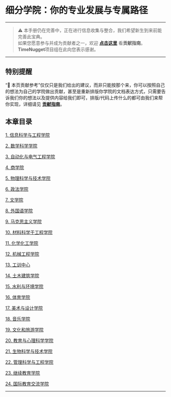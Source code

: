 # 细分学院：你的专业发展与专属路径

---

> ⚠️ 本手册仍在完善中，正在进行信息收集与整合，我们希望新生到来前能完善此宝典。  
> 如果您愿意参与并成为贡献者之一，欢迎 **[点击这里](/CONTRIBUTING)** 看**贡献指南**。  
> **TimeNugget**项目组在此向您表示感谢。  

---

## 特别提醒

“📌 本页贡献参考”仅仅只是我们给出的建议，而非只能按那个来，你可以按照自己的想法为自己的学院做出贡献，甚至是重新排版你学院的文档表达方式，只需要告诉我们你的想法以及提供内容给我们即可，排版/代码上传什么的都可由我们来帮你实现，详细请见 **[贡献指南](/CONTRIBUTING)**。

## 本章目录

[1. 信息科学与工程学院](/SurvivalManual/ujn/Second/1/)

[2. 数学科学学院](/SurvivalManual/ujn/Second/2/)

[3. 自动化与电气工程学院](/SurvivalManual/ujn/Second/3/)

[4. 商学院](/SurvivalManual/ujn/Second/4/)

[5. 物理科学与技术学院](/SurvivalManual/ujn/Second/5/)

[6. 政法学院](/SurvivalManual/ujn/Second/6/)

[7. 文学院](/SurvivalManual/ujn/Second/7/)

[8. 外国语学院](/SurvivalManual/ujn/Second/8/)

[9. 马克思主义学院](/SurvivalManual/ujn/Second/9/)

[10. 材料科学于工程学院](/SurvivalManual/ujn/Second/10/)

[11. 化学化工学院](/SurvivalManual/ujn/Second/11/)

[12. 机械工程学院](/SurvivalManual/ujn/Second/12/)

[13. 工训中心](/SurvivalManual/ujn/Second/13/)

[14. 土木建筑学院](/SurvivalManual/ujn/Second/14/)

[15. 水利与环境学院](/SurvivalManual/ujn/Second/15/)

[16. 体育学院](/SurvivalManual/ujn/Second/16/)

[17. 美术与设计学院](/SurvivalManual/ujn/Second/17/)

[18. 音乐学院](/SurvivalManual/ujn/Second/18/)

[19. 文化和旅游学院](/SurvivalManual/ujn/Second/19/)

[20. 教育与心理科学学院](/SurvivalManual/ujn/Second/20/)

[21. 生物科学与技术学院](/SurvivalManual/ujn/Second/21/)

[22. 管理科学与工程学院](/SurvivalManual/ujn/Second/22/)

[23. 继续教育学院](/SurvivalManual/ujn/Second/23/)

[24. 国际教育交流学院](/SurvivalManual/ujn/Second/24/)

---
